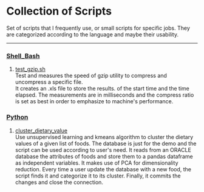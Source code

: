 # Collection of Scripts

Set of scripts that I frequently use, or small scripts for specific jobs. They are categorized according to the language and maybe their usability.
___

### [Shell_Bash][1]
1. [test_gzip.sh][2]<br>Test and measures the speed of gzip utility to compress and uncompress a specific file.<br>It creates an .xls file to store the results. of the start time and the time elapsed. The measurements are in milliseconds and the compress ratio is set as best in order to emphasize to machine's performance.

### [Python][3]
1. [cluster_dietary_value][4]<br>Use unsupervised learning and kmeans algorithm to cluster the dietary values of a given list of foods. The database is just for the demo and the script can be used according to user's need. It reads from an ORACLE database the attributes of foods and store them to a pandas dataframe as independent variables. It makes use of PCA for dimensionality reduction. Every time a user update the database with a new food, the script finds it and categorize it to its cluster. Finally, it commits the changes and close the connection. 










[1]:https://github.com/GkouskosV/collection-of-scripts/tree/master/Shell_Bash
[2]:https://github.com/GkouskosV/collection-of-scripts/blob/master/Shell_Bash/test_gzip.sh
[3]:https://github.com/GkouskosV/collection-of-scripts/tree/master/Python
[4]:https://github.com/GkouskosV/collection-of-scripts/blob/master/Python/cluster_dietary_value.py
